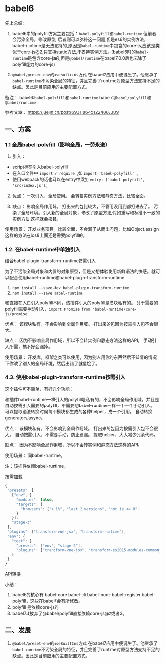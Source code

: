 # babel6


先上总结:

1. babel6中的polyfill方案主要包括：`babel-polyfill`和`babel-runtime`
但前者会污染全局，修改原型;
后者则可以弥补这一问题,但是es6的实例方法，babel-runtime是无法支持的,原因是`babel-runtime`中包含的core-js,应该是类似于core-js@2,只支持static方法,不支持实例方法。(babel6时的`babel-runtime`是包含core-js的,但是`@babel/runtime`在babel7.0.0后也去除了polyfill能力的core-js)

2. `@babel/preset-env`的`useBuiltIns`方式 在babel7应用中便诞生了。他继承了`babel-runtime`不污染全局的特征，并且完善了runtime对原型方法支持不足的缺点。因此是目前应用的主要配置方式。 

备注：
babel6:`babel-polyfill`和`babel-runtime`
babel7:`@babel/polyfill`和`@babel/runtime`

参考文章： https://juejin.cn/post/6931186451224887309


## 一、方案
### 1.1 全局babel-polyfill（影响全局，一劳永逸）
1. 引入：
* script标签引入babel-polyfill
* 在入口文件中 `import / require `,如 `import 'babel-polyfill' `。
* 使用webpack的话也可以在entry中添加 `entry: ['babel-polyfill', 'src/index.js']`。

2. 优点：
一次引入，全局使用。
会转换实例方法和静态方法，比较全面。

3. 缺点：
影响全局作用域。
打出来的包比较大，不管用没用到都打进去了。
污染了全局环境。引入新的全局对象，修改了原型方法,假如重写和标准不一致的实例方法,这样就会报错。

使用场景：
开发业务项目，比较全面，不会漏了从而出问题，比如Object.assign这样的方法在ios8上面还是需要polyfill的。

   


### 1.2.  在babel-runtime中单独引入
结合babel-plugin-transform-runtime按需引入

为了不污染全局对象和内置的对象原型，但是又想体验使用新鲜语法的快感。就可以配合使用babel-runtime和babel-plugin-transform-runtime
1. `npm install --save-dev babel-plugin-transform-runtime`
2. `npm install --save babel-runtime`

和直接在入口引入polyfill不同，该插件引入的polyfill是模块私有的。
对于需要的polyfill需要手动引入，`import Promise from 'babel-runtime/core-js/promise'`

优点：
该模块私有，不会影响到全局作用域。
打出来的包因为按需引入包不会很大。

缺点：
因为不影响全局作用域，所以不会转实例和静态方法这样的API。
手动引入所需，搞不好会漏掉。

使用场景：
开发库，框架之类可以使用，因为别人用你的东西然后不知情的情况下你改了别人的全局环境，然后出错了就尴尬了。

### 4.3. 使用babel-plugin-transform-runtime按需引入

这个插件可不简单，有好几个功能：

和插件babel-runtime一样引入的polyfill是私有的，不会影响全局作用域。并且是自动按需引入需要的polyfill，不需要想babel-runtime一样一个一个手动引入。
可以提取语法转换时候每个模块都生成的各种helper，成一个引用。
自动转换generators/async。

优点：
该模块私有，不会影响到全局作用域。
打出来的包因为按需引入包不会很大。
自动按需引入，不需要手动，防止遗漏。
提取helper，大大减少冗余代码。

缺点：
因为不影响全局作用域，所以不会转实例和静态方法这样的API。

使用场景：
同babel-runtime。

注：该插件依赖babel-runtime。

按需加载

 ````javascript
{
  "presets": [
    ["env", {
      "modules": false,
      "targets": {
        "browsers": ["> 1%", "last 2 versions", "not ie <= 8"]
      }
    }],
    "stage-2"
  ],
  "plugins": ["transform-vue-jsx", "transform-runtime"],
  "env": {
    "test": {
      "presets": ["env", "stage-2"],
      "plugins": ["transform-vue-jsx", "transform-es2015-modules-commonjs", "dynamic-import-node"]
    }
  }
}
 ````


 [API转换](https://www.cnblogs.com/zhishaofei/p/10058132.html)

 
 

小结：
1. babel6的核心有 babel-core babel-cli babel-node babel-register babel-polyfill，这些在babel7会有所修改。
2. polyfill 是依赖core-js的
3. babel7.4放弃了@babel/polyfill直接依赖core-js@2或者3。



## 二、发展

1. `@babel/preset-env`的`useBuiltIns`方式 在babel7应用中便诞生了。他继承了`babel-runtime`不污染全局的特征，并且完善了runtime对原型方法支持不足的缺点。因此是目前应用的主要配置方式。 
